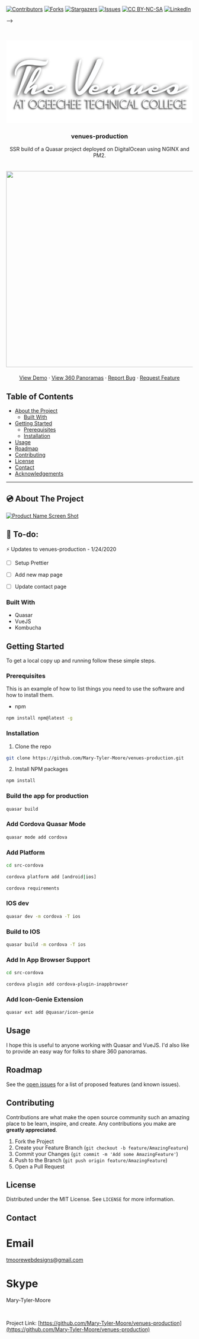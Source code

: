 [![Contributors][contributors-shield]][contributors-url]
[![Forks][forks-shield]][forks-url]
[![Stargazers][stars-shield]][stars-url]
[![Issues][issues-shield]][issues-url]
[![CC BY-NC-SA][license-shield]][license-url]
[![LinkedIn][linkedin-shield]][linkedin-url]

-->

<!-- PROJECT LOGO -->
<br />

<p align="center">
  <a href="https://github.com/Mary-Tyler-Moore/venues-production">
    <img src="src/statics/logo.png" alt="Logo" width="667" height="223">
  </a>
  <h3 align="center">venues-production</h3>

  <p align="center">
    SSR build of a Quasar project deployed on DigitalOcean using NGINX and PM2.
    <br />
    <br />
    <br />
    <img src="src/statics/venues-production.gif" width="850" height="530">
    <br />
    <br />
    <a href="https://lovejs.dev/">View Demo</a>
    ·
    <a href="https://thevenuesvr.netlify.com/#The_Atrium">View 360 Panoramas</a>
    ·
    <a href="https://github.com/Mary-Tyler-Moore/venues-production/issues">Report Bug</a>
    ·
    <a href="https://github.com/Mary-Tyler-Moore/venues-production/issues">Request Feature</a>
  </p>
</p>



<!-- TABLE OF CONTENTS -->
## Table of Contents

* [About the Project](#about-the-project)
  * [Built With](#built-with)
* [Getting Started](#getting-started)
  * [Prerequisites](#prerequisites)
  * [Installation](#installation)
* [Usage](#usage)
* [Roadmap](#roadmap)
* [Contributing](#contributing)
* [License](#license)
* [Contact](#contact)
* [Acknowledgements](#acknowledgements)

---

<!-- ABOUT THE PROJECT -->
## :cd: About The Project

[![Product Name Screen Shot][product-screenshot]](https://example.com)

## :rocket: To-do:
:zap:
Updates to venues-production - 1/24/2020
- [ ] Setup Prettier 
- [ ] Add new map page
- [ ] Update contact page


### Built With

* []() Quasar
* []() VueJS
* []() Kombucha



<!-- GETTING STARTED -->
## Getting Started

To get a local copy up and running follow these simple steps.

### Prerequisites

This is an example of how to list things you need to use the software and how to install them.
* npm
```sh
npm install npm@latest -g
```

### Installation
 
1. Clone the repo
```sh
git clone https://github.com/Mary-Tyler-Moore/venues-production.git
```
2. Install NPM packages
```sh
npm install
```
### Build the app for production
```bash
quasar build
```

### Add Cordova Quasar Mode
```bash
quasar mode add cordova
```

### Add Platform
```bash
cd src-cordova
```

```bash
cordova platform add [android|ios]
```

```bash
cordova requirements
```

### IOS dev
```bash
quasar dev -m cordova -T ios
```

### Build to IOS
```bash
quasar build -m cordova -T ios
```

### Add In App Browser Support
```bash
cd src-cordova
```

```bash
cordova plugin add cordova-plugin-inappbrowser
```

### Add Icon-Genie Extension
```bash
quasar ext add @quasar/icon-genie
```


<!-- USAGE EXAMPLES -->
## Usage

I hope this is useful to anyone working with Quasar and VueJS. I'd also like to provide an easy way for folks to share 360 panoramas. 




<!-- ROADMAP -->
## Roadmap

See the [open issues](https://github.com/Mary-Tyler-Moore/venues-production/issues) for a list of proposed features (and known issues).



<!-- CONTRIBUTING -->
## Contributing

Contributions are what make the open source community such an amazing place to be learn, inspire, and create. Any contributions you make are **greatly appreciated**.

1. Fork the Project
2. Create your Feature Branch (`git checkout -b feature/AmazingFeature`)
3. Commit your Changes (`git commit -m 'Add some AmazingFeature'`)
4. Push to the Branch (`git push origin feature/AmazingFeature`)
5. Open a Pull Request



<!-- LICENSE -->
## License

Distributed under the MIT License. See `LICENSE` for more information.



<!-- CONTACT -->
## Contact

# Email 

tmoorewebdesigns@gmail.com

# Skype

Mary-Tyler-Moore

<br>

Project Link: [https://github.com/Mary-Tyler-Moore/venues-production](https://github.com/Mary-Tyler-Moore/venues-production)



<!-- ACKNOWLEDGEMENTS 
## Acknowledgements

* []()
* []()
* []()


-->


<!-- MARKDOWN LINKS & IMAGES -->
<!-- https://www.markdownguide.org/basic-syntax/#reference-style-links -->
[contributors-shield]: https://img.shields.io/github/contributors/othneildrew/Best-README-Template.svg?style=flat-square
[contributors-url]: https://github.com/othneildrew/Best-README-Template/graphs/contributors
[forks-shield]: https://img.shields.io/github/forks/othneildrew/Best-README-Template.svg?style=flat-square
[forks-url]: https://github.com/othneildrew/Best-README-Template/network/members
[stars-shield]: https://img.shields.io/github/stars/othneildrew/Best-README-Template.svg?style=flat-square
[stars-url]: https://github.com/othneildrew/Best-README-Template/stargazers
[issues-shield]: https://img.shields.io/github/issues/othneildrew/Best-README-Template.svg?style=flat-square
[issues-url]: https://github.com/othneildrew/Best-README-Template/issues
[license-shield]: https://img.shields.io/github/license/othneildrew/Best-README-Template.svg?style=flat-square
[license-url]: https://github.com/othneildrew/Best-README-Template/blob/master/LICENSE.txt
[linkedin-shield]: https://img.shields.io/badge/-LinkedIn-black.svg?style=flat-square&logo=linkedin&colorB=555
[linkedin-url]: https://linkedin.com/in/othneildrew
[product-screenshot]: images/screenshot.png
